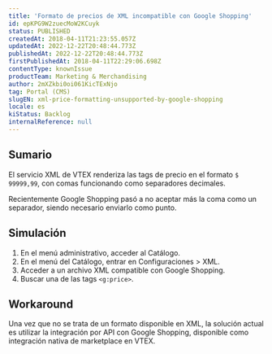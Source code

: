 ```yaml
---
title: 'Formato de precios de XML incompatible con Google Shopping'
id: epKPG9W2zuecMoW2KCuyk
status: PUBLISHED
createdAt: 2018-04-11T21:23:55.057Z
updatedAt: 2022-12-22T20:48:44.773Z
publishedAt: 2022-12-22T20:48:44.773Z
firstPublishedAt: 2018-04-11T22:29:06.698Z
contentType: knownIssue
productTeam: Marketing & Merchandising
author: 2mXZkbi0oi061KicTExNjo
tag: Portal (CMS)
slugEN: xml-price-formatting-unsupported-by-google-shopping
locale: es
kiStatus: Backlog
internalReference: null
---
```


## Sumario

El servicio XML de VTEX renderiza las tags de precio en el formato `$ 99999,99`, con comas funcionando como separadores decimales.

Recientemente Google Shopping pasó a no aceptar más la coma como un separador, siendo necesario enviarlo como punto.

## Simulación

1. En el menú administrativo, acceder al Catálogo.
2. En el menú del Catálogo, entrar en Configuraciones > XML.
3. Acceder a un archivo XML compatible con Google Shopping.
4. Buscar una de las tags `<g:price>`.

## Workaround

Una vez que no se trata de un formato disponible en XML, la solución actual es utilizar la integración por API con Google Shopping, disponible como integración nativa de marketplace en VTEX.


